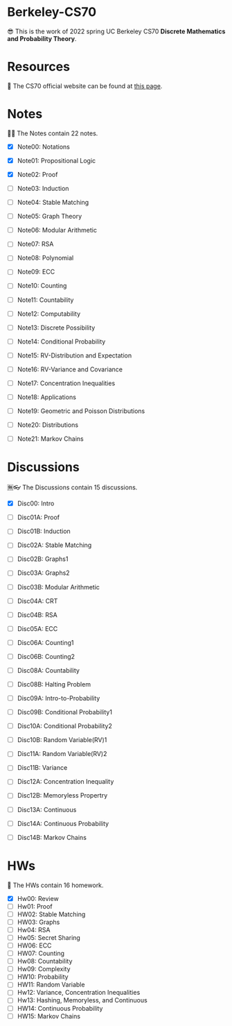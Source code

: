 # Berkeley-CS70
😎 This is the work of 2022 spring UC Berkeley CS70 **Discrete Mathematics and Probability Theory**.  


# Resources
📖 The CS70 official website can be found at [this page](https://www.sp22.eecs70.org/).  


# Notes
🐱‍👓 The Notes contain 22 notes.

- [x] Note00: Notations
- [x] Note01: Propositional Logic
- [x] Note02: Proof
- [ ] Note03: Induction
- [ ] Note04: Stable Matching
- [ ] Note05: Graph Theory
- [ ] Note06: Modular Arithmetic
- [ ] Note07: RSA
- [ ] Note08: Polynomial
- [ ] Note09: ECC
- [ ] Note10: Counting
- [ ] Note11: Countability
- [ ] Note12: Computability
- [ ] Note13: Discrete Possibility
- [ ] Note14: Conditional Probability
- [ ] Note15: RV-Distribution and Expectation
- [ ] Note16: RV-Variance and Covariance
- [ ] Note17: Concentration Inequalities
- [ ] Note18: Applications
- [ ] Note19: Geometric and Poisson Distributions
- [ ] Note20: Distributions
- [ ] Note21: Markov Chains


# Discussions
🈚👓 The Discussions contain 15 discussions.

- [x] Disc00: Intro
- [ ] Disc01A: Proof
- [ ] Disc01B: Induction
- [ ] Disc02A: Stable Matching
- [ ] Disc02B: Graphs1
- [ ] Disc03A: Graphs2
- [ ] Disc03B: Modular Arithmetic
- [ ] Disc04A: CRT
- [ ] Disc04B: RSA
- [ ] Disc05A: ECC
- [ ] Disc06A: Counting1
- [ ] Disc06B: Counting2
- [ ] Disc08A: Countability
- [ ] Disc08B: Halting Problem
- [ ] Disc09A: Intro-to-Probability
- [ ] Disc09B: Conditional Probability1
- [ ] Disc10A: Conditional Probability2
- [ ] Disc10B: Random Variable(RV)1
- [ ] Disc11A: Random Variable(RV)2
- [ ] Disc11B: Variance
- [ ] Disc12A: Concentration Inequality
- [ ] Disc12B: Memoryless Propertry
- [ ] Disc13A: Continuous
- [ ] Disc14A: Continuous Probability
- [ ] Disc14B: Markov Chains


# HWs
🎫 The HWs contain 16 homework. 

- [x] Hw00: Review
- [ ] Hw01: Proof
- [ ] HW02: Stable Matching
- [ ] HW03: Graphs
- [ ] Hw04: RSA
- [ ] Hw05: Secret Sharing
- [ ] HW06: ECC
- [ ] HW07: Counting
- [ ] Hw08: Countability
- [ ] Hw09: Complexity
- [ ] HW10: Probability
- [ ] HW11: Random Variable
- [ ] Hw12: Variance, Concentration Inequalities
- [ ] Hw13: Hashing, Memoryless, and Continuous
- [ ] HW14: Continuous Probability
- [ ] HW15: Markov Chains
